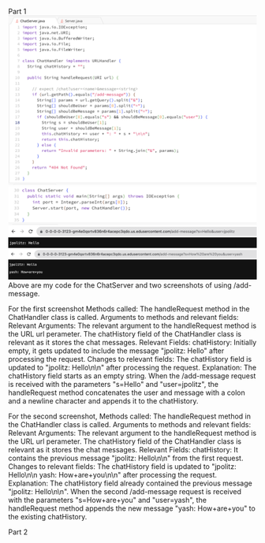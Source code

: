 Part 1
![Image](ChatServer1.png)
![Image](ChatServer2.png)
![Image](add-message1.png)
![Image](add-message2.png)
Above are my code for the ChatServer and two screenshots of using /add-message.

For the first screenshot
Methods called:
The handleRequest method in the ChatHandler class is called.
Arguments to methods and relevant fields:
Relevant Arguments:
The relevant argument to the handleRequest method is the URL url perameter. 
The chatHistory field of the ChatHandler class is relevant as it stores the chat messages.
Relevant Fields:
chatHistory: Initially empty, it gets updated to include the message "jpolitz: Hello" after processing the request.
Changes to relevant fields:
The chatHistory field is updated to "jpolitz: Hello\n\n" after processing the request.
Explanation: The chatHistory field starts as an empty string. When the /add-message request is received with the parameters "s=Hello" and "user=jpolitz", the handleRequest method concatenates the user and message with a colon and a newline character and appends it to the chatHistory.

For the second screenshot,
Methods called:
The handleRequest method in the ChatHandler class is called.
Arguments to methods and relevant fields:
Relevant Arguments:
The relevant argument to the handleRequest method is the URL url perameter.
The chatHistory field of the ChatHandler class is relevant as it stores the chat messages.
Relevant Fields:
chatHistory: It contains the previous message "jpolitz: Hello\n\n" from the first request.
Changes to relevant fields:
The chatHistory field is updated to "jpolitz: Hello\n\n yash: How+are+you\n\n" after processing the request.
Explanation: The chatHistory field already contained the previous message "jpolitz: Hello\n\n". When the second /add-message request is received with the parameters "s=How+are+you" and "user=yash", the handleRequest method appends the new message "yash: How+are+you" to the existing chatHistory.

Part 2


